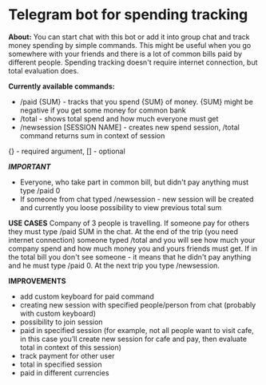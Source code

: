 # Telegram bot for spending tracking

**About:** You can start chat with this bot or add it into group chat and track money spending by simple commands.
This might be useful when you go somewhere with your friends and there is a lot of common bills paid by different people.
Spending tracking doesn't require internet connection, but total evaluation does.

**Currently available commands:**
+ /paid {SUM} - tracks that you spend {SUM} of money. {SUM} might be negative if you get some money for common bank
+ /total - shows total spend and how much everyone must get
+ /newsession \[SESSION NAME\] - creates new spend session, /total command returns sum in context of session

{} - required argument, [] - optional

**_IMPORTANT_**
+ Everyone, who take part in common bill, but didn't pay anything must type /paid 0
+ If someone from chat typed /newsession - new session will be created and currently you loose possibility to view previous total sum

**USE CASES**
Company of 3 people is travelling. If someone pay for others they must type /paid SUM in the chat. At the end of the trip (you need internet connection)
someone typed /total and you will see how much your company spend and how much money you and yours friends must get. If in the total bill you don't see someone -
it means that he didn't pay anything and he must type /paid 0. At the next trip you type /newsession.

**IMPROVEMENTS**
+ add custom keyboard for paid command
+ creating new session with specified people/person from chat (probably with custom keyboard)
+ possibility to join session
+ paid in specified session (for example, not all people want to visit cafe, in this case you’ll create new session for cafe and pay, then evaluate total in context of this session)
+ track payment for other user
+ total in specified session
+ paid in different currencies